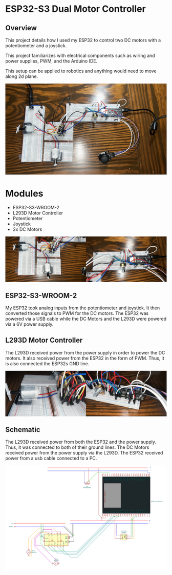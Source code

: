 # ESP32-S3 Dual Motor Controller

## Overview

This project details how I used my ESP32 to control two DC motors with a potentiometer and a joystick.

This project familiarizes with electrical components such as wiring and power supplies, 
PWM, and the Arduino IDE. 

This setup can be applied to robotics and anything would need to move along 2d plane. 

![Overview](media/IMG_3474.jpg)

# Modules

- ESP32-S3-WROOM-2
- L293D Motor Controller
- Potentiometer
- Joystick
- 2x DC Motors

<div style="display: flex;">
    <img src="media/IMG_3476.jpg" style="width: 50%;" alt="Image 1">
    <img src="media/IMG_3475.jpg" style="width: 50%;" alt="Image 2">
</div>

## ESP32-S3-WROOM-2

My ESP32 took analog inputs from the potentiometer and joystick. It then converted those signals
to PWM for the DC motors. The ESP32 was powered via a USB cable while the DC Motors and the 
L293D were powered via a 6V power supply.

## L293D Motor Controller

The L293D received power from the power supply in order to power the DC motors. It also received 
power from the ESP32 in the form of PWM. Thus, it is also connected the ESP32s GND line.

<div style="display: flex;">
    <img src="media/IMG_3477.jpg" style="width: 50%;" alt="Image 1">
    <img src="media/IMG_3478.jpg" style="width: 50%;" alt="Image 2">
</div>

## Schematic

The L293D received power from both the ESP32 and the power supply. Thus, it was connected to both
of their ground lines. The DC Motors received power from the power supply via the L293D. The
ESP32 received power from a usb cable connected to a PC.

![Schematic](media/Schematic.png)
